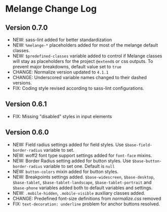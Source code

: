 # Melange Change Log
## Version 0.7.0
- NEW: sass-lint added for better standardization
- NEW: `%melange-*` placeholders added for most of the melange default classes.
- NEW: `$predefined-classes` variable added to control if Melange classes will stay as placeholders for the project `@extend`s or css outputs. To prevent major breakdowns, default value set to `true`
- CHANGE: Normalize version updated to `4.1.1`
- CHANGE: Underscored variable names changed to their dashed versions.
- FIX: Coding style revised according to sass-lint configurations.


## Version 0.6.1
- FIX: Missing "disabled" styles in input elements

## Version 0.6.0
- NEW: Field radius settings added for field styles. Use `$base-field-border-radius` variable to set.
- NEW: woff2 font type support settings added for `font-face` mixins.
- NEW: Border Radius setting added for button styles. Use `$base-button-border-radius` variable to set one. Default is `null`
- NEW: `button-colors` mixin added for button styles. 
- NEW: Breakpoints settings added. `$base-widescreen`, `$base-desktop`, `$base-tablet`, `$base-tablet-landscape`, `$base-tablet-portrait` and `$base-phone` variables added both to default variables and settings.
- NEW: `.mobile-hidden`, `.mobile-visible` auxiliary classes added.
- CHANGE: Predefined font-size definitions from _normalize.css_ removed
- FIX: `text-decoration: underline` problem for anchor buttons resolved.